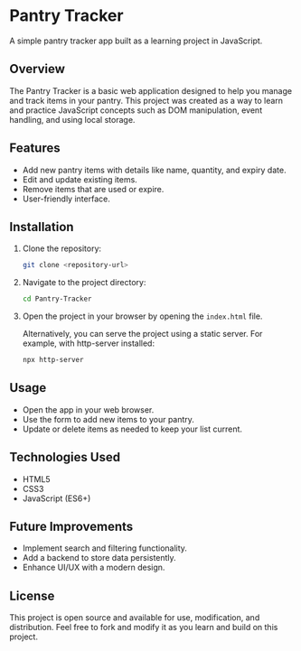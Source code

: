 # Pantry Tracker

A simple pantry tracker app built as a learning project in JavaScript.

## Overview

The Pantry Tracker is a basic web application designed to help you manage and track items in your pantry. This project was created as a way to learn and practice JavaScript concepts such as DOM manipulation, event handling, and using local storage.

## Features

- Add new pantry items with details like name, quantity, and expiry date.
- Edit and update existing items.
- Remove items that are used or expire.
- User-friendly interface.

## Installation

1. Clone the repository:

   ```bash
   git clone <repository-url>
   ```

2. Navigate to the project directory:

   ```bash
   cd Pantry-Tracker
   ```

3. Open the project in your browser by opening the `index.html` file.

   Alternatively, you can serve the project using a static server. For example, with http-server installed:

   ```bash
   npx http-server
   ```

## Usage

- Open the app in your web browser.
- Use the form to add new items to your pantry.
- Update or delete items as needed to keep your list current.

## Technologies Used

- HTML5
- CSS3
- JavaScript (ES6+)

## Future Improvements

- Implement search and filtering functionality.
- Add a backend to store data persistently.
- Enhance UI/UX with a modern design.

## License

This project is open source and available for use, modification, and distribution. Feel free to fork and modify it as you learn and build on this project.
